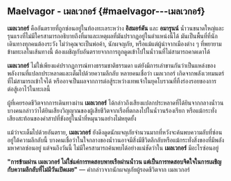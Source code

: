 ## **Maelvagor \- เมลเวกอร์** {#maelvagor---เมลเวกอร์}

**เมลเวกอร์** คืออันตรายที่ถูกซ่อนอยู่ในท้องทะเลระหว่าง **อิสมอร์ดัน** และ **อมารุนน์** น้ำวนขนาดใหญ่และรุนแรงที่ไม่มีใครสามารถอธิบายถึงที่มาและเหตุผลที่มันปรากฏอยู่ในตำแหน่งนี้ได้ มันเป็นพื้นที่ที่นักเดินทางทุกคนต้องระวัง ไม่ว่าคุณจะเป็นพ่อค้า, นักผจญภัย, หรือแม้แต่ผู้นำจากเมืองต่าง ๆ ที่พยายามข้ามทะเลในเส้นทางนี้ ต้องเผชิญกับอันตรายจากการถูกดูดเข้าไปในน้ำวนที่ไม่สามารถคาดเดาได้

**เมลเวกอร์** ไม่ใช่เพียงแค่ปรากฏการณ์ทางธรรมชาติธรรมดา แต่ยังมีการเล่าขานกันว่าเป็นแหล่งของพลังงานที่แปลกประหลาดและเต็มไปด้วยความลึกลับ หลายคนเชื่อว่า เมลเวกอร์ เกิดจากพลังเวทมนตร์ที่ไม่สามารถเข้าใจได้ หรืออาจเป็นผลจากการต่อสู้ระหว่างเทพเจ้าในยุคโบราณที่ทิ้งร่องรอยของการต่อสู้เอาไว้ในทะเลนี้

ผู้ที่เคยรอดชีวิตจากการเดินทางผ่าน **เมลเวกอร์** ได้กล่าวถึงเสียงแปลกประหลาดที่ได้ยินจากกลางน้ำวน บางคนกล่าวว่าได้ยินเสียงวิญญาณของผู้เสียชีวิตจากเรือที่ตกลงไปในน้ำวนร้องเรียก หรือแม้กระทั่งเสียงสะท้อนของคำสาปที่ขังอยู่ในน้ำที่หมุนวนอย่างไม่หยุดยั้ง

แม้ว่าจะเต็มไปด้วยอันตราย, **เมลเวกอร์** ยังดึงดูดนักผจญภัยจำนวนมากที่หวังจะค้นพบความลับที่ซ่อนอยู่ใต้ความลึกลับนี้ บางคนเชื่อว่าในใจกลางของน้ำวนอาจมีสิ่งมีชีวิตลึกลับหรือแม้กระทั่งสิ่งของที่มีพลังมหาศาลซ่อนอยู่ แต่จนถึงวันนี้ ไม่มีใครสามารถค้นพบได้อย่างแน่ชัดว่าใน **เมลเวกอร์** มีอะไรซ่อนอยู่

**"การข้ามผ่าน เมลเวกอร์ ไม่ใช่แค่การทดสอบพายเรือผ่านน้ำวน แต่เป็นการทดสอบจิตใจในการเผชิญกับความลึกลับที่ไม่มีวันเปิดเผย"** — คำกล่าวจากนักผจญภัยผู้รอดชีวิตจาก เมลเวกอร์